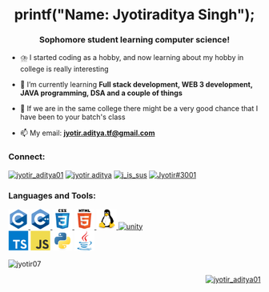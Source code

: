
<h1 align="center">printf("Name: Jyotiraditya Singh");</h1>
<h3 align="center">Sophomore student learning computer science!</h3>

- ⛈️ I started coding as a hobby, and now learning about my hobby in college is really interesting       
- 🌱 I’m currently learning **Full stack development, WEB 3 development, JAVA programming, DSA and a couple of things**
- 📜 If we are in the same college there might be a very good chance that I have been to your batch's class 

- 📫 My email: **jyotir.aditya.tf@gmail.com**

<h3 align="left">Connect: </h3>
<p align="left">
<a href="https://twitter.com/jyotir_aditya01" target="blank"><img align="center" src="https://raw.githubusercontent.com/rahuldkjain/github-profile-readme-generator/master/src/images/icons/Social/twitter.svg" alt="jyotir_aditya01" height="30" width="40" /></a>
<a href="https://linkedin.com/in/jyotir aditya" target="blank"><img align="center" src="https://raw.githubusercontent.com/rahuldkjain/github-profile-readme-generator/master/src/images/icons/Social/linked-in-alt.svg" alt="jyotir aditya" height="30" width="40" /></a>
<a href="https://instagram.com/j_is_sus" target="blank"><img align="center" src="https://raw.githubusercontent.com/rahuldkjain/github-profile-readme-generator/master/src/images/icons/Social/instagram.svg" alt="j_is_sus" height="30" width="40" /></a>
<a href="https://discord.gg/Jyotir#3001" target="blank"><img align="center" src="https://raw.githubusercontent.com/rahuldkjain/github-profile-readme-generator/master/src/images/icons/Social/discord.svg" alt="Jyotir#3001" height="30" width="40" /></a>
</p>

<h3 align="left">Languages and Tools:</h3>
<p align="left"> <a href="https://www.cprogramming.com/" target="_blank" rel="noreferrer"> <img src="https://raw.githubusercontent.com/devicons/devicon/master/icons/c/c-original.svg" alt="c" width="40" height="40"/> </a> 
<a href="https://isocpp.org/" target="_blank" rel="noreferrer"> <img src="https://github.com/devicons/devicon/blob/master/icons/cplusplus/cplusplus-original.svg" alt="C++" width="40" height="40"/> </a> 
<a href="https://www.w3schools.com/css/" target="_blank" rel="noreferrer"> <img src="https://raw.githubusercontent.com/devicons/devicon/master/icons/css3/css3-original-wordmark.svg" alt="css3" width="40" height="40"/> </a> 
<a href="https://www.w3.org/html/" target="_blank" rel="noreferrer"> <img src="https://raw.githubusercontent.com/devicons/devicon/master/icons/html5/html5-original-wordmark.svg" alt="html5" width="40" height="40"/> </a> 
<a href="https://www.linux.org/" target="_blank" rel="noreferrer"> <img src="https://raw.githubusercontent.com/devicons/devicon/master/icons/linux/linux-original.svg" alt="linux" width="40" height="40"/> </a> <a href="https://unity.com/" target="_blank" rel="noreferrer"> <img src="https://www.vectorlogo.zone/logos/unity3d/unity3d-icon.svg" alt="unity" width="40" height="40"/> </a> <br />
<a herf="https://www.typescriptlang.org/" target="_blank" rel="noreferrer"> <img src="https://github.com/devicons/devicon/blob/master/icons/typescript/typescript-original.svg" alt="typescript" width="40" height="40" /> </a>
<a herf="https://www.java.com/en/" target="_blank" rel="noreferrer"> <img src="https://github.com/devicons/devicon/blob/master/icons/javascript/javascript-original.svg" alt="Java" width="40" height="40" /> </a>
<a herf="https://www.python.org/" target="_blank" rel="noreferrer"> <img src="https://github.com/devicons/devicon/blob/master/icons/python/python-original.svg" alt="python" width="40" height="40" /> </a>
<a herf="https://www.java.com/en/" target="_blank" rel="noreferrer"> <img src="https://github.com/devicons/devicon/blob/master/icons/java/java-original.svg" alt="java" width="40" height="40" /> </a>
</p>

<p><img align="center" src="https://github-readme-stats.vercel.app/api/top-langs?username=jyotir07&show_icons=true&locale=en&layout=compact" alt="jyotir07" /></p>

<p align="right"> <a href="https://twitter.com/jyotir_aditya01" target="blank"><img src="https://img.shields.io/twitter/follow/jyotir_aditya01?logo=twitter&style=for-the-badge" alt="jyotir_aditya01" /></a> </p>

